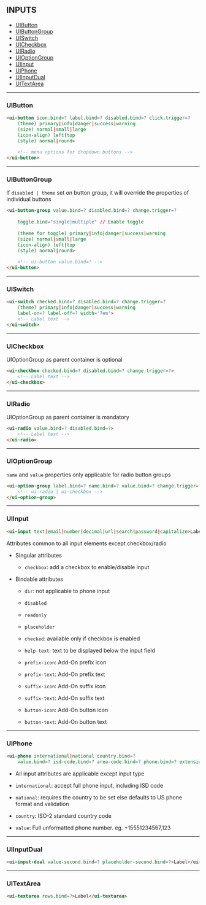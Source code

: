 ## INPUTS

* [UIButton](#uibutton)
* [UIButtonGroup](#uibuttongroup)
* [UISwitch](#uiswitch)
* [UICheckbox](#uicheckbox)
* [UIRadio](#uiradio)
* [UIOptionGroup](#uioptiongroup)
* [UIInput](#uiinput)
* [UIPhone](#uiphone)
* [UIInputDual](#uiinputdual)
* [UITextArea](#uitextarea)

---

### UIButton

```html
<ui-button icon.bind=? label.bind=? disabled.bind=? click.trigger=?
    (theme) primary|info|danger|success|warning 
    (size) normal|small|large
    (icon-align) left|top
    (style) normal|round>
    
    <!-- menu options for dropdown buttons -->
</ui-button>
```

---

### UIButtonGroup

If `disabled | theme` set on button group, it will override the properties of individual buttons

```html
<ui-button-group value.bind=? disabled.bind=? change.trigger=?
    
    toggle.bind="single|multiple" // Enable toggle
    
    (theme for toggle) primary|info|danger|success|warning 
    (size) normal|small|large
    (icon-align) left|top
    (style) normal|round>
    
    <!-- ui-button value.bind=? -->
</ui-button>
```

---

### UISwitch

```html
<ui-switch checked.bind=? disabled.bind=? change.trigger=?
    (theme) primary|info|danger|success|warning 
    label-on=? label-off=? width='?em'>
    <!-- Label text -->
</ui-switch>
```

---

### UICheckbox

UIOptionGroup as parent container is optional

```html
<ui-checkbox checked.bind=? disabled.bind=? change.trigger=?>
    <!-- Label text -->
</ui-checkbox>
```

---

### UIRadio

UIOptionGroup as parent container is mandatory

```html
<ui-radio value.bind=? disabled.bind=?>
    <!-- Label text -->
</ui-radio>
```

----

### UIOptionGroup

`name` and `value` properties only applicable for radio button groups

```html
<ui-option-group label.bind=? name.bind=? value.bind=? change.trigger=?>
    <!-- ui-radio | ui-checkbox -->
</ui-option-group>
```

----

### UIInput

```html
<ui-input text|email|number|decimal|url|search|password|capitalize>Label</ui-input>
```

Attributes common to all input elements except checkbox/radio


* Singular attributes

    * `checkbox`: add a checkbox to enable/disable input

* Bindable attributes

    * `dir`: not applicable to phone input

    * `disabled`
    
    * `readonly`
    
    * `placeholder`
    
    * `checked`: available only if checkbox is enabled
    
    * `help-text`: text to be displayed below the input field
    
    * `prefix-icon`: Add-On prefix icon 
    
    * `prefix-text`: Add-On prefix text
    
    * `suffix-icon`: Add-On suffix icon 
    
    * `suffix-text`: Add-On suffix text
    
    * `button-icon`: Add-On button icon 
    
    * `button-text`: Add-On button text

----

### UIPhone

```html
<ui-phone international|national country.bind=?
    value.bind=? isd-code.bind=? area-code.bind=? phone.bind=? extension.bind=?>Label</ui-phone>
```

* All input attributes are applicable except input type

* `international`: accept full phone input, including ISD code

* `national`: requires the country to be set else defaults to US phone format and validation

* `country`: ISO-2 standard country code

* `value`: Full unformatted phone number. eg. +15551234567,123

----

### UIInputDual

```html
<ui-input-dual value-second.bind=? placeholder-second.bind=?>Label</ui-input-dual>
```

----

### UITextArea

```html
<ui-textarea rows.bind=?>Label</ui-textarea>
```
